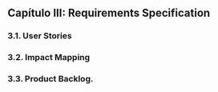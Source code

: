 <h2 id="requirementsSpecification">Capítulo III: Requirements Specification</h2>

<h3 id="userStories">3.1. User Stories</h3>
<h3 id="impactMapping">3.2. Impact Mapping</h3>
<h3 id="productBacklog">3.3. Product Backlog.</h3>